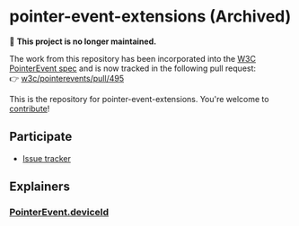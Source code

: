 # pointer-event-extensions (Archived)

🚫 **This project is no longer maintained.**

The work from this repository has been incorporated into the [W3C PointerEvent spec](https://w3c.github.io/pointerevents/) and is now tracked in the following pull request:  
👉 [w3c/pointerevents/pull/495](https://github.com/w3c/pointerevents/pull/495)

This is the repository for pointer-event-extensions. You're welcome to
[contribute](CONTRIBUTING.md)!

## Participate
- [Issue tracker](https://github.com/WICG/pointer-event-extensions/issues)

## Explainers
### [PointerEvent.deviceId](pointer-event-device-id-explainer.md)
